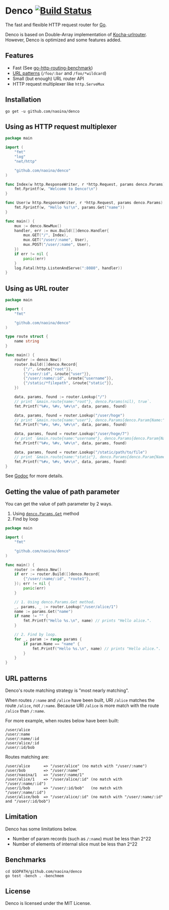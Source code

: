 # Denco [![Build Status](https://travis-ci.org/naoina/denco.png?branch=master)](https://travis-ci.org/naoina/denco)

The fast and flexible HTTP request router for [Go](http://golang.org).

Denco is based on Double-Array implementation of [Kocha-urlrouter](https://github.com/naoina/kocha-urlrouter).
However, Denco is optimized and some features added.

## Features

* Fast (See [go-http-routing-benchmark](https://github.com/naoina/go-http-routing-benchmark))
* [URL patterns](#url-patterns) (`/foo/:bar` and `/foo/*wildcard`)
* Small (but enough) URL router API
* HTTP request multiplexer like `http.ServeMux`

## Installation

    go get -u github.com/naoina/denco

## Using as HTTP request multiplexer

```go
package main

import (
    "fmt"
    "log"
    "net/http"

    "github.com/naoina/denco"
)

func Index(w http.ResponseWriter, r *http.Request, params denco.Params) {
    fmt.Fprintf(w, "Welcome to Denco!\n")
}

func User(w http.ResponseWriter, r *http.Request, params denco.Params) {
    fmt.Fprintf(w, "Hello %s!\n", params.Get("name"))
}

func main() {
    mux := denco.NewMux()
    handler, err := mux.Build([]denco.Handler{
        mux.GET("/", Index),
        mux.GET("/user/:name", User),
        mux.POST("/user/:name", User),
    })
    if err != nil {
        panic(err)
    }
    log.Fatal(http.ListenAndServe(":8080", handler))
}
```

## Using as URL router

```go
package main

import (
	"fmt"

	"github.com/naoina/denco"
)

type route struct {
	name string
}

func main() {
	router := denco.New()
	router.Build([]denco.Record{
		{"/", &route{"root"}},
		{"/user/:id", &route{"user"}},
		{"/user/:name/:id", &route{"username"}},
		{"/static/*filepath", &route{"static"}},
	})

	data, params, found := router.Lookup("/")
	// print `&main.route{name:"root"}, denco.Params(nil), true`.
	fmt.Printf("%#v, %#v, %#v\n", data, params, found)

	data, params, found = router.Lookup("/user/hoge")
	// print `&main.route{name:"user"}, denco.Params{denco.Param{Name:"id", Value:"hoge"}}, true`.
	fmt.Printf("%#v, %#v, %#v\n", data, params, found)

	data, params, found = router.Lookup("/user/hoge/7")
	// print `&main.route{name:"username"}, denco.Params{denco.Param{Name:"name", Value:"hoge"}, denco.Param{Name:"id", Value:"7"}}, true`.
	fmt.Printf("%#v, %#v, %#v\n", data, params, found)

	data, params, found = router.Lookup("/static/path/to/file")
	// print `&main.route{name:"static"}, denco.Params{denco.Param{Name:"filepath", Value:"path/to/file"}}, true`.
	fmt.Printf("%#v, %#v, %#v\n", data, params, found)
}
```

See [Godoc](http://godoc.org/github.com/naoina/denco) for more details.

## Getting the value of path parameter

You can get the value of path parameter by 2 ways.

1. Using [`denco.Params.Get`](http://godoc.org/github.com/naoina/denco#Params.Get) method
2. Find by loop

```go
package main

import (
    "fmt"

    "github.com/naoina/denco"
)

func main() {
    router := denco.New()
    if err := router.Build([]denco.Record{
        {"/user/:name/:id", "route1"},
    }); err != nil {
        panic(err)
    }

    // 1. Using denco.Params.Get method.
    _, params, _ := router.Lookup("/user/alice/1")
    name := params.Get("name")
    if name != "" {
        fmt.Printf("Hello %s.\n", name) // prints "Hello alice.".
    }

    // 2. Find by loop.
    for _, param := range params {
        if param.Name == "name" {
            fmt.Printf("Hello %s.\n", name) // prints "Hello alice.".
        }
    }
}
```

## URL patterns

Denco's route matching strategy is "most nearly matching".

When routes `/:name` and `/alice` have been built, URI `/alice` matches the route `/alice`, not `/:name`.
Because URI `/alice` is more match with the route `/alice` than `/:name`.

For more example, when routes below have been built:

```
/user/alice
/user/:name
/user/:name/:id
/user/alice/:id
/user/:id/bob
```

Routes matching are:

```
/user/alice      => "/user/alice" (no match with "/user/:name")
/user/bob        => "/user/:name"
/user/naoina/1   => "/user/:name/1"
/user/alice/1    => "/user/alice/:id" (no match with "/user/:name/:id")
/user/1/bob      => "/user/:id/bob"   (no match with "/user/:name/:id")
/user/alice/bob  => "/user/alice/:id" (no match with "/user/:name/:id" and "/user/:id/bob")
```

## Limitation

Denco has some limitations below.

* Number of param records (such as `/:name`) must be less than 2^22
* Number of elements of internal slice must be less than 2^22

## Benchmarks

    cd $GOPATH/github.com/naoina/denco
    go test -bench . -benchmem

## License

Denco is licensed under the MIT License.
